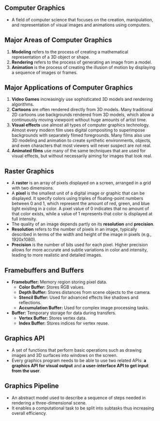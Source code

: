 ## Computer Graphics
- A field of computer science that focuses on the creation, manipulation, and representation of visual images and animations using computers.

## Major Areas of Computer Graphics
1. **Modeling** refers to the process of creating a mathematical representation of a 3D object or shape.
2. **Rendering** refers to the process of generating an image from a model.
3. **Animation** is the process of creating the illusion of motion by displaying a sequence of images or frames.

## Major Applications of Computer Graphics
1. **Video Games** increasingly use sophisticated 3D models and rendering algorithms.
2. **Cartoons** are often rendered directly from 3D models. Many traditional 2D cartoons use backgrounds rendered from 3D models, which allow a continuously moving viewpoint without huge amounts of artist time.
3. **Visual effects** use almost all types of computer graphics technology. Almost every modern film uses digital compositing to superimpose backgrounds with separately filmed foregrounds. Many films also use 3D modeling and animation to create synthetic environments, objects, and even characters that most viewers will never suspect are not real.
4. **Animated films** use many of the same techniques that are used for visual effects, but without necessarily aiming for images that look real.

## Raster Graphics
- A **raster** is an array of pixels displayed on a screen, arranged in a grid with two dimensions.
- A **pixel** is the smallest unit of a digital image or graphic that can be displayed. It specify colors using triples of floating-point numbers between 0 and 1, which represent the amount of red, green, and blue light existing in a color. A pixel value of 0 indicates that no amount of that color exists, while a value of 1 represents that color is displayed at full intensity.
- The quality of an image depends partly on its **resolution** and **precision**.
- **Resolution** refers to the number of pixels in an image, typically described in terms of the width and height of the image in pixels (e.g., 1920x1080).
- **Precision** is the number of bits used for each pixel. Higher precision allows for more accurate and subtle variations in color and intensity, leading to more realistic and detailed images.

## Framebuffers and Buffers
- **Framebuffer:** Memory region storing pixel data.
  - **Color Buffer:** Stores RGB values.
  - **Depth Buffer:** Stores distances from scene objects to the camera.
  - **Stencil Buffer:** Used for advanced effects like shadows and reflections.
  - **Accumulation Buffer:** Used for complex image processing tasks.
- **Buffer:** Temporary storage for data during transfers.
  - **Vertex Buffer:** Stores vertex data.
  - **Index Buffer:** Stores indices for vertex reuse.

## Graphics API
- A set of functions that perform basic operations such as drawing images and 3D surfaces into windows on the screen.
- Every graphics program needs to be able to use two related APIs: **a graphics API for visual output** and **a user-interface API to get input from the user**.

## Graphics Pipeline
- An abstract model used to describe a sequence of steps needed in rendering a three-dimensional scene.
- It enables a computational task to be split into subtasks thus increasing overall efficiency.

